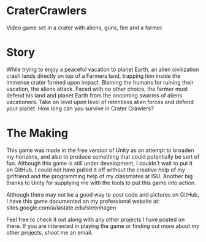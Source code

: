 # CraterCrawlers
Video game set in a crater with aliens, guns, fire and a farmer.

# Story
While trying to enjoy a peaceful vacation to planet Earth, an alien civilization crash lands directly on top of a Farmers land, trapping him inside the immense crater formed upon impact. Blaming the humans for ruining their vacation, the aliens attack. Faced with no other choice, the farmer must defend his land and planet Earth from the oncoming swarms of aliens vacationers. Take on level upon level of relentless alien forces and defend your planet. How long can you survive in Crater Crawlers?

# The Making
This game was made in the free version of Unity as an attempt to broaden my horizons, and also to produce something that could potentially be sort of fun. Although this game is still under development, I couldn't wait to put it on GitHub. I could not have pulled it off without the creative help of my girlfriend and the programming help of my classmates at ISU. Another big thanks to Unity for supplying me with the tools to put this game into action. 

Although there may not be a good way to post code and pictures on GitHub, I have this game documented on my professional website at:
    sites.google.com/a/iastate.edu/steenhagen
    
Feel free to check it out along with any other projects I have posted on there. If you are interested in playing the game or finding out more about my other projects, shoot me an email.

